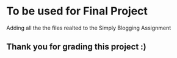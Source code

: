 # To be used for Final Project

Adding all the the files realted to the Simply Blogging Assignment

## Thank you for grading this project :)
